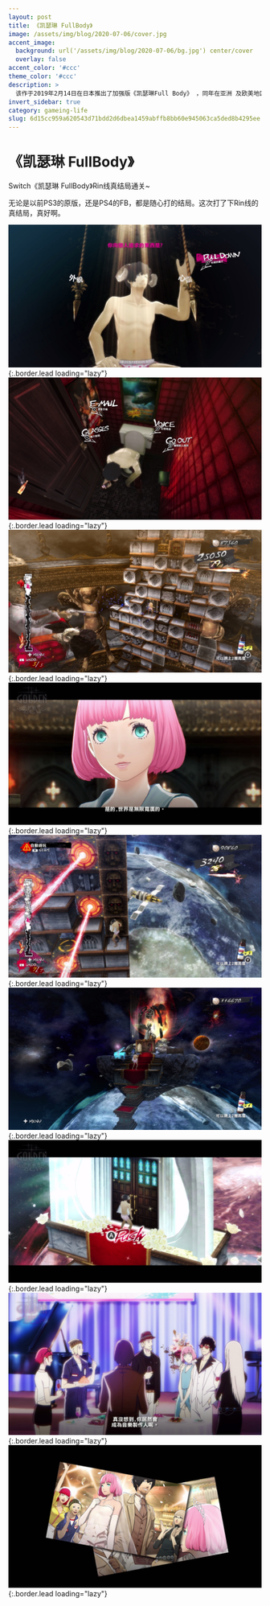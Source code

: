 ```yaml
---
layout: post
title: 《凯瑟琳 FullBody》
image: /assets/img/blog/2020-07-06/cover.jpg
accent_image: 
  background: url('/assets/img/blog/2020-07-06/bg.jpg') center/cover
  overlay: false
accent_color: '#ccc'
theme_color: '#ccc'
description: >
  该作于2019年2月14日在日本推出了加强版《凯瑟琳Full Body》 ，同年在亚洲 及欧美地区发售，登录PSV与PS4平台。 Switch版《凯瑟琳Full Body》于2020年7月2日在日本、亚洲地区发售。
invert_sidebar: true
category: gameing-life
slug: 6d15cc959a620543d71bdd2d6dbea1459abffb8bb60e945063ca5ded8b4295ee
---
```


# 《凯瑟琳 FullBody》

Switch《凯瑟琳 FullBody》Rin线真结局通关~

无论是以前PS3的原版，还是PS4的FB，都是随心打的结局。这次打了下Rin线的真结局，真好啊。 

![](/assets/img/blog/2020-07-06/1.jpg){:.border.lead loading="lazy"}
![](/assets/img/blog/2020-07-06/2.jpg){:.border.lead loading="lazy"}
![](/assets/img/blog/2020-07-06/3.jpg){:.border.lead loading="lazy"}
![](/assets/img/blog/2020-07-06/4.jpg){:.border.lead loading="lazy"}
![](/assets/img/blog/2020-07-06/5.jpg){:.border.lead loading="lazy"}
![](/assets/img/blog/2020-07-06/6.jpg){:.border.lead loading="lazy"}
![](/assets/img/blog/2020-07-06/7.jpg){:.border.lead loading="lazy"}
![](/assets/img/blog/2020-07-06/8.jpg){:.border.lead loading="lazy"}
![](/assets/img/blog/2020-07-06/9.jpg){:.border.lead loading="lazy"}
